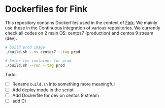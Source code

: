 # Dockerfiles for Fink

This repository contains Dockerfiles used in the context of [Fink](https://github.com/astrolabsoftware/fink-broker). We mainly use these in the Continuous Integration of various repositories. We currently check all codes on 2 main OS: centos7 (production) and centos 9 stream (dev).

```bash
# build prod image
./build.sh --os centos7 --tag prod

# Enter the container for prod
./build.sh --run --tag prod
```

Todo:
- [ ] Rename `build.sh` into something more meaningful
- [ ] Add deploy mode in the script
- [ ] Add Dockerfile for dev on centos 9 stream
- [ ] add CI
